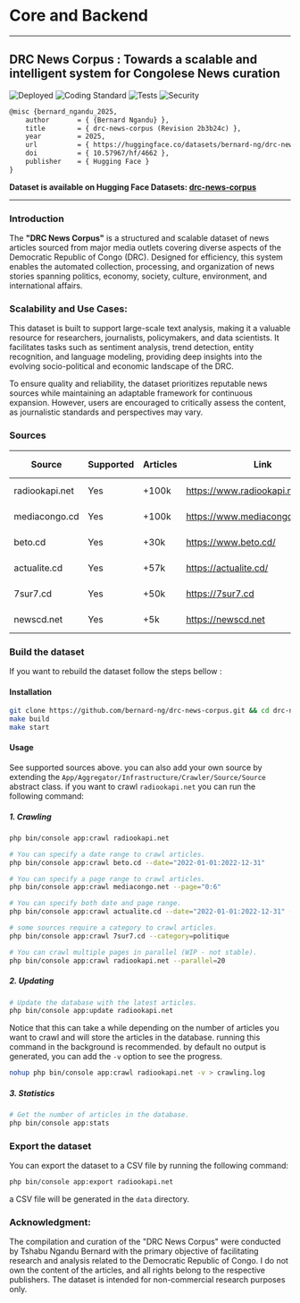 # Core and Backend

---

## DRC News Corpus : Towards a scalable and intelligent system for Congolese News curation

![Deployed](https://github.com/bernard-ng/drc-news-corpus/actions/workflows/deploy.yaml/badge.svg)
![Coding Standard](https://github.com/bernard-ng/drc-news-corpus/actions/workflows/quality.yaml/badge.svg)
![Tests](https://github.com/bernard-ng/drc-news-corpus/actions/workflows/tests.yaml/badge.svg)
![Security](https://github.com/bernard-ng/drc-news-corpus/actions/workflows/audit.yaml/badge.svg)

```tex
@misc {bernard_ngandu_2025,
	author       = { {Bernard Ngandu} },
	title        = { drc-news-corpus (Revision 2b3b24c) },
	year         = 2025,
	url          = { https://huggingface.co/datasets/bernard-ng/drc-news-corpus },
	doi          = { 10.57967/hf/4662 },
	publisher    = { Hugging Face }
}
```

**Dataset is available on Hugging Face Datasets: [drc-news-corpus](https://huggingface.co/datasets/bernard-ng/drc-news-corpus)**

---
### Introduction

The **"DRC News Corpus"** is a structured and scalable dataset of news articles sourced from major media outlets covering diverse aspects of the Democratic Republic of Congo (DRC). Designed for efficiency, this system enables the automated collection, processing, and organization of news stories spanning politics, economy, society, culture, environment, and international affairs.

### Scalability and Use Cases:

This dataset is built to support large-scale text analysis, making it a valuable resource for researchers, journalists, policymakers, and data scientists. It facilitates tasks such as sentiment analysis, trend detection, entity recognition, and language modeling, providing deep insights into the evolving socio-political and economic landscape of the DRC.

To ensure quality and reliability, the dataset prioritizes reputable news sources while maintaining an adaptable framework for continuous expansion. However, users are encouraged to critically assess the content, as journalistic standards and perspectives may vary.

### Sources

| Source         | Supported | Articles | Link                                 | Last Crawled |
|----------------|-----------|----------|--------------------------------------|--------------|
| radiookapi.net | Yes       | +100k    | https://www.radiookapi.net/actualite | every sunday |
| mediacongo.cd  | Yes       | +100k    | https://www.mediacongo.net/          | every sunday |
| beto.cd        | Yes       | +30k     | https://www.beto.cd/                 | every sunday |
| actualite.cd   | Yes       | +57k     | https://actualite.cd/                | every sunday |
| 7sur7.cd       | Yes       | +50k     | https://7sur7.cd                     | every sunday |
| newscd.net     | Yes       | +5k      | https://newscd.net                   | every sunday |


### Build the dataset
If you want to rebuild the dataset follow the steps bellow : 

#### Installation
```bash
git clone https://github.com/bernard-ng/drc-news-corpus.git && cd drc-news-corpus
make build
make start
```

#### Usage
See supported sources above. you can also add your own source by extending the `App/Aggregator/Infrastructure/Crawler/Source/Source` abstract class.
if you want to crawl `radiookapi.net` you can run the following command:

##### 1. **Crawling**
```bash
php bin/console app:crawl radiookapi.net

# You can specify a date range to crawl articles.
php bin/console app:crawl beto.cd --date="2022-01-01:2022-12-31"

# You can specify a page range to crawl articles.
php bin/console app:crawl mediacongo.net --page="0:6" 

# You can specify both date and page range.
php bin/console app:crawl actualite.cd --date="2022-01-01:2022-12-31" --page="0:6"

# some sources require a category to crawl articles.
php bin/console app:crawl 7sur7.cd --category=politique

# You can crawl multiple pages in parallel (WIP - not stable).
php bin/console app:crawl radiookapi.net --parallel=20
```

##### 2. **Updating**
```bash
# Update the database with the latest articles.
php bin/console app:update radiookapi.net
```

Notice that this can take a while depending on the number of articles you want to crawl and will store the articles in the database.
running this command in the background is recommended. by default no output is generated, you can add the `-v` option to see the progress.

```bash
nohup php bin/console app:crawl radiookapi.net -v > crawling.log
```

##### 3. **Statistics**
```bash
# Get the number of articles in the database.
php bin/console app:stats
```

### Export the dataset
You can export the dataset to a CSV file by running the following command:

```bash
php bin/console app:export radiookapi.net
```

a CSV file will be generated in the `data` directory.


### Acknowledgment:
The compilation and curation of the "DRC News Corpus" were conducted by Tshabu Ngandu Bernard with the primary objective of facilitating research and analysis related to the Democratic Republic of Congo. 
I do not own the content of the articles, and all rights belong to the respective publishers. The dataset is intended for non-commercial research purposes only.

